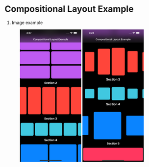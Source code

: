 # Compositional Layout Example

1. Image example </br>
<p align="center">
  <img src="composition1.png" width="200" title="hover text">
  <img src="composition2.png" width="200" alt="accessibility text">
</p>
